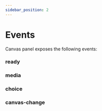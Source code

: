 ```yaml
---
sidebar_position: 2
---
```


# Events


Canvas panel exposes the following events:

### ready

### media

### choice

### canvas-change

<!-- 
https://github.com/digirati-co-uk/iiif-canvas-panel/discussions/45#discussioncomment-1164643
-->